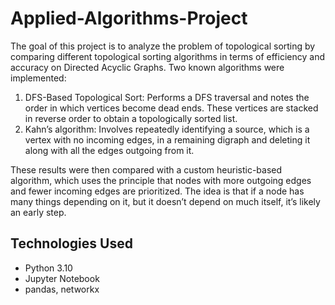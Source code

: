 # Applied-Algorithms-Project

The goal of this project is to analyze the problem of topological sorting by comparing different topological sorting algorithms in terms of efficiency and accuracy on Directed Acyclic Graphs. Two known algorithms were implemented:
1.	DFS-Based Topological Sort: Performs a DFS traversal and notes the order in which vertices become dead ends. These vertices are stacked in reverse order to obtain a topologically sorted list.
2.	Kahn’s algorithm: Involves repeatedly identifying a source, which is a vertex with no incoming edges, in a remaining digraph and deleting it along with all the edges outgoing from it. 

These results were then compared with a custom heuristic-based algorithm, which uses the principle that nodes with more outgoing edges and fewer incoming edges are prioritized. The idea is that if a node has many things depending on it, but it doesn’t depend on much itself, it’s likely an early step.

## Technologies Used

- Python 3.10
- Jupyter Notebook
- pandas, networkx
  
